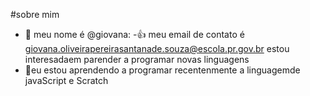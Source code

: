 #sobre mim
- 👋 meu nome é @giovana: 
-:+1: meu email de contato é giovana.oliveirapereirasantanade.souza@escola.pr.gov.br
estou interesadaem parender a programar novas linguagens
- 🌱eu estou aprendendo a programar recentenmente a linguagemde javaScript e Scratch
